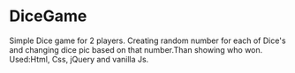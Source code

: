 # DiceGame
Simple Dice game for 2 players. Creating random number for each of Dice's and changing dice pic based on that number.Than showing who won. Used:Html, Css, jQuery and vanilla Js. 
